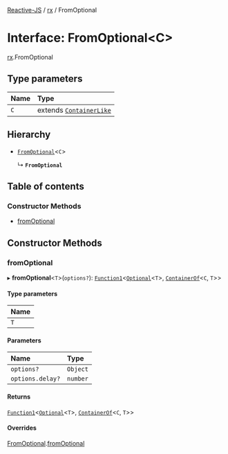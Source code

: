 [Reactive-JS](../README.md) / [rx](../modules/rx.md) / FromOptional

# Interface: FromOptional<C\>

[rx](../modules/rx.md).FromOptional

## Type parameters

| Name | Type |
| :------ | :------ |
| `C` | extends [`ContainerLike`](containers.ContainerLike.md) |

## Hierarchy

- [`FromOptional`](containers.FromOptional.md)<`C`\>

  ↳ **`FromOptional`**

## Table of contents

### Constructor Methods

- [fromOptional](rx.FromOptional.md#fromoptional)

## Constructor Methods

### fromOptional

▸ **fromOptional**<`T`\>(`options?`): [`Function1`](../modules/functions.md#function1)<[`Optional`](../modules/functions.md#optional)<`T`\>, [`ContainerOf`](../modules/containers.md#containerof)<`C`, `T`\>\>

#### Type parameters

| Name |
| :------ |
| `T` |

#### Parameters

| Name | Type |
| :------ | :------ |
| `options?` | `Object` |
| `options.delay?` | `number` |

#### Returns

[`Function1`](../modules/functions.md#function1)<[`Optional`](../modules/functions.md#optional)<`T`\>, [`ContainerOf`](../modules/containers.md#containerof)<`C`, `T`\>\>

#### Overrides

[FromOptional](containers.FromOptional.md).[fromOptional](containers.FromOptional.md#fromoptional)
